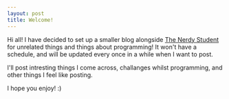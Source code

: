 ```yaml
---
layout: post
title: Welcome!
---
```


Hi all! I have decided to set up a smaller blog alongside [The Nerdy Student](http://thenerdystudent.com) for unrelated things and things about programming! It won't have a schedule, and will be updated every once in a while when I want to post.

I'll post intresting things I come across, challanges whilst programming, and other things I feel like posting.

I hope you enjoy! :)
